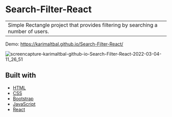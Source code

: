 # Search-Filter-React


<table>
<tr>
<td>
  Simple Rectangle project that provides filtering by searching a number of users.
</td>
</tr>
</table>


Demo: https://karimaltbal.github.io/Search-Filter-React/


![screencapture-karimaltbal-github-io-Search-Filter-React-2022-03-04-11_26_51](https://user-images.githubusercontent.com/67224257/158075820-4b77e999-487c-4571-ab1f-a76083f758a9.png)




## Built with 

- [HTML](https://html.com/)
- [CSS](https://css-tricks.com/) 
- [Bootstrap](http://getbootstrap.com/)
- [JavaScript](https://www.javascript.com/)
- [React](https://ar.reactjs.org/)
